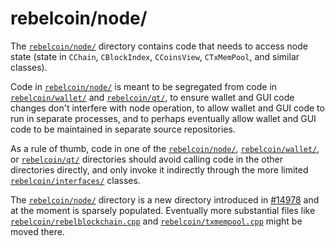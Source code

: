 # rebelcoin/node/

The [`rebelcoin/node/`](./) directory contains code that needs to access node state
(state in `CChain`, `CBlockIndex`, `CCoinsView`, `CTxMemPool`, and similar
classes).

Code in [`rebelcoin/node/`](./) is meant to be segregated from code in
[`rebelcoin/wallet/`](../wallet/) and [`rebelcoin/qt/`](../qt/), to ensure wallet and GUI
code changes don't interfere with node operation, to allow wallet and GUI code
to run in separate processes, and to perhaps eventually allow wallet and GUI
code to be maintained in separate source repositories.

As a rule of thumb, code in one of the [`rebelcoin/node/`](./),
[`rebelcoin/wallet/`](../wallet/), or [`rebelcoin/qt/`](../qt/) directories should avoid
calling code in the other directories directly, and only invoke it indirectly
through the more limited [`rebelcoin/interfaces/`](../interfaces/) classes.

The [`rebelcoin/node/`](./) directory is a new directory introduced in
[#14978](https://github.com/bitcoin/bitcoin/pull/14978) and at the moment is
sparsely populated. Eventually more substantial files like
[`rebelcoin/rebelblockchain.cpp`](../rebelblockchain.cpp) and
[`rebelcoin/txmempool.cpp`](../txmempool.cpp) might be moved there.
